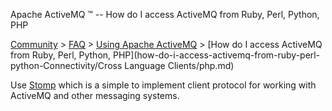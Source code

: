 Apache ActiveMQ ™ -- How do I access ActiveMQ from Ruby, Perl, Python, PHP 

[Community](community.md) > [FAQ](CommunityCommunity/Community/faq.md) > [Using Apache ActiveMQ](Community/FAQCommunity/FAQ/Community/FAQ/using-apache-activemq.md) > [How do I access ActiveMQ from Ruby, Perl, Python, PHP](how-do-i-access-activemq-from-ruby-perl-python-Connectivity/Cross Language Clients/php.md)


Use [Stomp](http://stomp.codehaus.org/) which is a simple to implement client protocol for working with ActiveMQ and other messaging systems.

